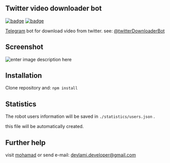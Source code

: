 ## Twitter video downloader bot

[![badge](https://img.shields.io/badge/version-1.0.0-40a8e8.svg)](https://github.com/imohamaad/subtitle-fixer/tree/master/release%20app) [![badge](https://img.shields.io/badge/license-MIT-yellow.svg)](https://github.com/imohamad/twitter-downloader-telegram-bot/blob/master/LICENSE) 

[Telegram](https://telegram.org/) bot for download video from twitter.
see: [@twitterDownloaderBot](https://t.me/twitterDownloaderBot)

## Screenshot
![enter image description here](https://dl.dropboxusercontent.com/s/5gjfos78vo0mr1b/shot-1.jpg)

## Installation
Clone repository and:
`npm install`

## Statistics
The robot users information will be saved in  `./statistics/users.json` .

this file will be automatically created.

## Further help
visit [mohamad](http://mohamad.js.org) or send e-mail: [deylami.developer@gmail.com](mailto:deylami.developer@gmail.com)
